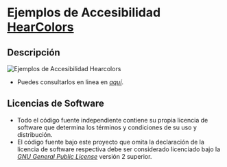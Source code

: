 Ejemplos de Accesibilidad [HearColors](http://www.hearcolors.com.mx/ "HearColors")
===================================================================

## Descripción

![Ejemplos de Accesibilidad Hearcolors](http://i.imgur.com/9kePNA0.png)

* Puedes consultarlos en linea en *[aquí](http://www.hearcolors.com.mx/EjemplosAccesiblesHC/ "http://www.hearcolors.com.mx/EjemplosAccesiblesHC/")*.

## Licencias de Software
* Todo el código fuente independiente contiene su propia licencia de software que determina los términos y condiciones de su uso y distribución.
* El código fuente bajo este proyecto que omita la declaración de la licencia de software respectiva debe ser considerado licenciado bajo la *[GNU General Public License](http://www.gnu.org/licenses/ "GNU General Public License")* versión 2 superior.